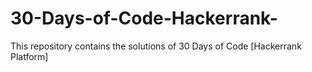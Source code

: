 # 30-Days-of-Code-Hackerrank-
This repository contains the solutions of 30 Days of Code [Hackerrank Platform]
